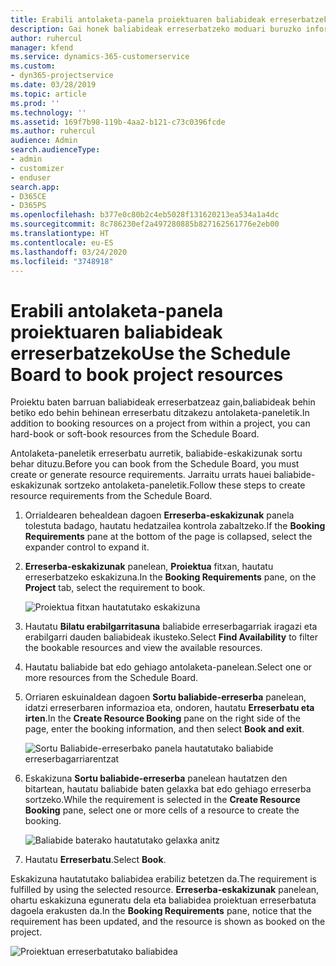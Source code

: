 ```yaml
---
title: Erabili antolaketa-panela proiektuaren baliabideak erreserbatzeko
description: Gai honek baliabideak erreserbatzeko moduari buruzko informazioa eskaintzen du.
author: ruhercul
manager: kfend
ms.service: dynamics-365-customerservice
ms.custom:
- dyn365-projectservice
ms.date: 03/28/2019
ms.topic: article
ms.prod: ''
ms.technology: ''
ms.assetid: 169f7b98-119b-4aa2-b121-c73c0396fcde
ms.author: ruhercul
audience: Admin
search.audienceType:
- admin
- customizer
- enduser
search.app:
- D365CE
- D365PS
ms.openlocfilehash: b377e0c80b2c4eb5028f131620213ea534a1a4dc
ms.sourcegitcommit: 8c786230ef2a497280885b827162561776e2eb00
ms.translationtype: HT
ms.contentlocale: eu-ES
ms.lasthandoff: 03/24/2020
ms.locfileid: "3748918"
---
```

# <a name="use-the-schedule-board-to-book-project-resources"></a><span data-ttu-id="99c36-103">Erabili antolaketa-panela proiektuaren baliabideak erreserbatzeko</span><span class="sxs-lookup"><span data-stu-id="99c36-103">Use the Schedule Board to book project resources</span></span>

<span data-ttu-id="99c36-104">Proiektu baten barruan baliabideak erreserbatzeaz gain,baliabideak behin betiko edo behin behinean erreserbatu ditzakezu antolaketa-paneletik.</span><span class="sxs-lookup"><span data-stu-id="99c36-104">In addition to booking resources on a project from within a project, you can hard-book or soft-book resources from the Schedule Board.</span></span>

<span data-ttu-id="99c36-105">Antolaketa-paneletik erreserbatu aurretik, baliabide-eskakizunak sortu behar dituzu.</span><span class="sxs-lookup"><span data-stu-id="99c36-105">Before you can book from the Schedule Board, you must create or generate resource requirements.</span></span> <span data-ttu-id="99c36-106">Jarraitu urrats hauei baliabide-eskakizunak sortzeko antolaketa-paneletik.</span><span class="sxs-lookup"><span data-stu-id="99c36-106">Follow these steps to create resource requirements from the Schedule Board.</span></span>

1. <span data-ttu-id="99c36-107">Orrialdearen behealdean dagoen **Erreserba-eskakizunak** panela tolestuta badago, hautatu hedatzailea kontrola zabaltzeko.</span><span class="sxs-lookup"><span data-stu-id="99c36-107">If the **Booking Requirements** pane at the bottom of the page is collapsed, select the expander control to expand it.</span></span>
2. <span data-ttu-id="99c36-108">**Erreserba-eskakizunak** panelean, **Proiektua** fitxan, hautatu erreserbatzeko eskakizuna.</span><span class="sxs-lookup"><span data-stu-id="99c36-108">In the **Booking Requirements** pane, on the **Project** tab, select the requirement to book.</span></span>

    ![Proiektua fitxan hautatutako eskakizuna](media/Resource-Management-image73.png)

3. <span data-ttu-id="99c36-110">Hautatu **Bilatu erabilgarritasuna** baliabide erreserbagarriak iragazi eta erabilgarri dauden baliabideak ikusteko.</span><span class="sxs-lookup"><span data-stu-id="99c36-110">Select **Find Availability** to filter the bookable resources and view the available resources.</span></span> 
4. <span data-ttu-id="99c36-111">Hautatu baliabide bat edo gehiago antolaketa-panelean.</span><span class="sxs-lookup"><span data-stu-id="99c36-111">Select one or more resources from the Schedule Board.</span></span> 
5. <span data-ttu-id="99c36-112">Orriaren eskuinaldean dagoen **Sortu baliabide-erreserba** panelean, idatzi erreserbaren informazioa eta, ondoren, hautatu **Erreserbatu eta irten**.</span><span class="sxs-lookup"><span data-stu-id="99c36-112">In the **Create Resource Booking** pane on the right side of the page, enter the booking information, and then select **Book and exit**.</span></span>

    ![Sortu Baliabide-erreserbako panela hautatutako baliabide erreserbagarriarentzat](media/Resource-Management-image74.png)

6. <span data-ttu-id="99c36-114">Eskakizuna **Sortu baliabide-erreserba** panelean hautatzen den bitartean, hautatu baliabide baten gelaxka bat edo gehiago erreserba sortzeko.</span><span class="sxs-lookup"><span data-stu-id="99c36-114">While the requirement is selected in the **Create Resource Booking** pane, select one or more cells of a resource to create the booking.</span></span>

    ![Baliabide baterako hautatutako gelaxka anitz](media/Resource-Management-image75.png)

7. <span data-ttu-id="99c36-116">Hautatu **Erreserbatu**.</span><span class="sxs-lookup"><span data-stu-id="99c36-116">Select **Book**.</span></span>

<span data-ttu-id="99c36-117">Eskakizuna hautatutako baliabidea erabiliz betetzen da.</span><span class="sxs-lookup"><span data-stu-id="99c36-117">The requirement is fulfilled by using the selected resource.</span></span> <span data-ttu-id="99c36-118">**Erreserba-eskakizunak** panelean, ohartu eskakizuna eguneratu dela eta baliabidea proiektuan erreserbatuta dagoela erakusten da.</span><span class="sxs-lookup"><span data-stu-id="99c36-118">In the **Booking Requirements** pane, notice that the requirement has been updated, and the resource is shown as booked on the project.</span></span>

![Proiektuan erreserbatutako baliabidea](media/Resource-Management-image76.png)
